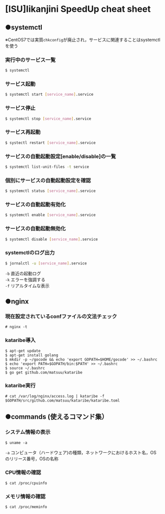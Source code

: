 # [ISU]Iikanjini SpeedUp cheat sheet
## ●systemctl
※CentOS7では実質`chkconfig`が廃止され，サービスに関連することはsystemctlを使う
### 実行中のサービス一覧
```bash
$ systemctl
```

### サービス起動
```bash
$ systemctl start [service_name].service
```

### サービス停止
```bash
$ systemctl stop [service_name].service
```

### サービス再起動
```bash
$ systectl restart [service_name].service
```

### サービスの自動起動設定[enable/disable]の一覧
```bash
$ systemctl list-unit-files -t service
```

### 個別にサービスの自動起動設定を確認
```bash
$ systemctl status [service_name].service
```

### サービスの自動起動有効化
```bash
$ systemctl enable [service_name].service
```
### サービスの自動起動無効化
```bash
$ systemctl disable [service_name].service
```

### systemctlのログ出力
```bash
$ jornalctl -u [service_name].service
```
`-b` 直近の起動ログ  
`-k` エラーを強調する  
`-f` リアルタイムな表示  

## ●nginx
### 現在設定されているconfファイルの文法チェック
```
# nginx -t
```

### kataribe導入
```
$ apt-get update
$ apt-get install golang
$ mkdir -p ~/gocode && echo 'export GOPATH=$HOME/gocode' >> ~/.bashrc
$ echo 'export PATH=$GOPATH/bin:$PATH' >> ~/.bashrc
$ source ~/.bashrc
$ go get github.com/matsuu/kataribe
```

### kataribe実行
```
# cat /var/log/nginx/access.log | kataribe -f $GOPATH/src/github.com/matsuu/kataribe/kataribe.toml
```

## ●commands (使えるコマンド集）
### システム情報の表示
```
$ uname -a
```
`-a` コンピュータ（ハードウェア)の種類，ネットワークにおけるホスト名，OSのリリース番号，OSの名称

### CPU情報の確認
```
$ cat /proc/cpuinfo
```

### メモリ情報の確認
```
$ cat /proc/meminfo
```

